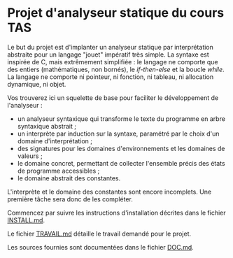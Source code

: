 # Projet d'analyseur statique du cours TAS

Le but du projet est d'implanter un analyseur statique par interprétation abstraite pour un langage "jouet" impératif très simple.
La syntaxe est inspirée de C, mais extrêmement simplifiée : le langage ne comporte que des entiers (mathématiques, non bornés), le *if-then-else* et la boucle *while*.
La langage ne comporte ni pointeur, ni fonction, ni tableau, ni allocation dynamique, ni objet.

Vos trouverez ici un squelette de base pour faciliter le développement de l'analyseur :
* un analyseur syntaxique qui transforme le texte du programme en arbre syntaxique abstrait ;
* un interprète par induction sur la syntaxe, paramétré par le choix d'un domaine d'interprétation ;
* des signatures pour les domaines d'environnements et les domaines de valeurs ;
* le domaine concret, permettant de collecter l'ensemble précis des états de programme accessibles ;
* le domaine abstrait des constantes.


L'interprète et le domaine des constantes sont encore incomplets.
Une première tâche sera donc de les compléter.


Commencez par suivre les instructions d'installation décrites dans le fichier [INSTALL.md](INSTALL.md).

Le fichier [TRAVAIL.md](TRAVAIL.md) détaille le travail demandé pour le projet.

Les sources fournies sont documentées dans le fichier [DOC.md](DOC.md).

